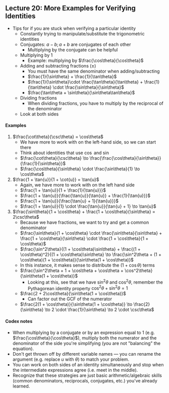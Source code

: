 ## Lecture 20: More Examples for Verifying Identities
- Tips for if you are stuck when verifying a particular identity
  - Constantly trying to manipulate/substitute the trigonometric identities
  - Conjugates: $a-b;a+b$ are conjugates of each other
    - Multiplying by the conjugate can be helpful
  - Multiplying by 1
    - Example: multiplying by $\frac{\cos\theta}{\cos\theta}$
  - Adding and subtracting fractions ($\pm$)
    - You must have the same denominator when adding/subtracting
    - $\frac{1}{\sin\theta} + \frac{1}{\tan\theta}$
    - $\frac{1}{\sin\theta}\cdot \frac{\tan\theta}{\tan\theta} + \frac{1}{\tan\theta} \cdot \frac{\sin\theta}{\sin\theta}$
    - $\frac{\tan\theta + \sin\theta}{\sin\theta\tan\theta}$
  - Dividing fractions
    - When dividing fractions, you have to multiply by the reciprocal of the denominator
  - Look at both sides

#### Examples
1. $\frac{\cot\theta}{\csc\theta} = \cos\theta$
   - We have more to work with on the left-hand side, so we can start there
   - Think about identities that use $\cos$ and $\sin$
   - $\frac{\cot\theta}{\csc\theta} \to \frac{\frac{\cos\theta}{\sin\theta}}{\frac{1}{\sin\theta}}$
   - $\frac{\cos\theta}{\sin\theta} \cdot \frac{\sin\theta}{1} \to \cos\theta$
2. $\frac{1 + \tan{u}}{1 + \cot{u}} = \tan{u}$
   - Again, we have more to work with on the left hand side
   - $\frac{1 + \tan{u}}{1 + \frac{1}{\tan{u}}}$
   - $\frac{1 + \tan{u}}{\frac{\tan{u}}{\tan{u}} + \frac{1}{\tan{u}}}$
   - $\frac{1 + \tan{u}}{\frac{\tan{u} + 1}{\tan{u}}}$
   - $\frac{1 + \tan{u}}{1} \cdot \frac{\tan{u}}{\tan{u} + 1} \to \tan{u}$
3. $\frac{\sin\theta}{1 + \cos\theta} + \frac{1 + \cos\theta}{\sin\theta} = 2\csc\theta$
   - Because we have fractions, we want to try and get a common denominator
   - $\frac{\sin\theta}{1 + \cos\theta} \cdot \frac{\sin\theta}{\sin\theta} + \frac{1 + \cos\theta}{\sin\theta} \cdot \frac{1 + \cos\theta}{1 + \cos\theta}$
   - $\frac{\sin^2\theta}{(1 + \cos\theta)\sin\theta} + \frac{(1 + \cos\theta)^2}{(1 + \cos\theta)\sin\theta} \to \frac{\sin^2\theta + (1 + \cos\theta)(1 + \cos\theta)}{\sin\theta(1 + \cos\theta)}$
   - In this instance, it makes sense to distribute the $(1 + \cos\theta)$ terms
   - $\frac{\sin^2\theta + 1 + \cos\theta + \cos\theta + \cos^2\theta}{\sin\theta(1 + \cos\theta)}$
     - Looking at this, see that we have $\sin^2\theta$ and $\cos^2\theta$, remember the Pythagorean identity property $\cos^2\theta + \sin^2\theta = 1$
   - $\frac{2 + 2\cos\theta}{\sin\theta(1 + \cos\theta)}$
     - Can factor out the GCF of the numerator
   - $\frac{2(1 + \cos\theta)}{\sin\theta(1 + \cos\theta)} \to \frac{2}{\sin\theta} \to 2 \cdot \frac{1}{\sin\theta} \to 2 \cdot \csc\theta$

#### Codex notes
- When multiplying by a conjugate or by an expression equal to 1 (e.g. $\frac{\cos\theta}{\cos\theta}$), multiply both the numerator and the denominator of the side you're simplifying (you are not "balancing" the equation).
- Don't get thrown off by different variable names — you can rename the argument (e.g. replace $u$ with $\theta$) to match your problem.
- You can work on both sides of an identity simultaneously and stop when the intermediate expressions agree (i.e. meet in the middle).
- Recognize that these strategies are just basic arithmetic/algebraic skills (common denominators, reciprocals, conjugates, etc.) you've already learned.